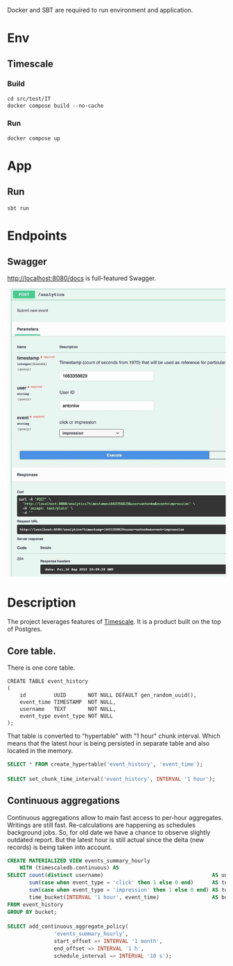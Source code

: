 Docker and SBT are required to run environment and application.

# Env
## Timescale
### Build
``` 
cd src/test/IT
docker compose build --no-cache
```

### Run
```
docker compose up
```

# App

## Run
``` 
sbt run
```

# Endpoints

## Swagger

[http://localhost:8080/docs](http://localhost:8080/docs) is full-featured Swagger.

![image info](./pics/post_screenshot.jpg)

# Description

The project leverages features of [Timescale](https://www.timescale.com/). It is a product built on the top of Postgres.

## Core table.
There is one core table.
``` 
CREATE TABLE event_history
(
    id         UUID       NOT NULL DEFAULT gen_random_uuid(),
    event_time TIMESTAMP  NOT NULL,
    username   TEXT       NOT NULL,
    event_type event_type NOT NULL
);
```

That table is converted to "hypertable" with "1 hour" chunk interval. Which means that the latest hour is being persisted in separate table and also located in the memory.

```sql
SELECT * FROM create_hypertable('event_history', 'event_time');

SELECT set_chunk_time_interval('event_history', INTERVAL '1 hour');
```

## Continuous aggregations
Continuous aggregations allow to main fast access to per-hour aggregates. Writings are still fast. Re-calculations are happening as schedules background jobs.
So, for old date we have a chance to observe slightly outdated report.
But the latest hour is still actual since the delta (new records) is being taken into account.
```sql
CREATE MATERIALIZED VIEW events_summary_hourly
    WITH (timescaledb.continuous) AS
SELECT count(distinct username)                                   AS unique_users,
       sum(case when event_type = 'click' then 1 else 0 end)      AS total_clicks,
       sum(case when event_type = 'impression' then 1 else 0 end) AS total_impressions,
       time_bucket(INTERVAL '1 hour', event_time)                 AS bucket
FROM event_history
GROUP BY bucket;

SELECT add_continuous_aggregate_policy(
               'events_summary_hourly',
               start_offset => INTERVAL '1 month',
               end_offset => INTERVAL '1 h',
               schedule_interval => INTERVAL '10 s');
```

